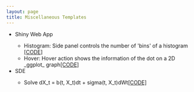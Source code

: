 ```yaml
---
layout: page
title: Miscellaneous Templates
---
```

<div class="media">
    <div class="media-body">
       <p class="media-heading">
          <p>
          <ul>
        <li>Shiny Web App</li>
        <ul>
          <li>Histogram: Side panel controls the number of 'bins' of a histogram <a href="https://github.com/WenqiAngieWu/Miscellaneous-Templates/tree/master/histogram">[CODE]</a></li> 
          <li>Hover: Hover action shows the information of the dot on a 2D _ggplot_ graph<a href="https://github.com/WenqiAngieWu/Miscellaneous-Templates/tree/master/hover">[CODE]</a> </li>
        </ul>
        <li>SDE</li>
        <ul>
          <li>Solve dX_t = b(t, X_t)dt + sigma(t, X_t)dWt<a href="https://github.com/WenqiAngieWu/Miscellaneous-Templates/tree/master/SDE">[CODE]</a></li>           
        </ul>
      </ul>
       </p>
       </p>
    </div>
</div>















